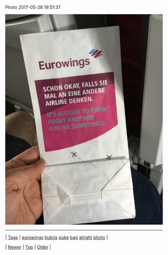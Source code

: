 <!--
title: Photo 2017-05-28 19
date: 2020-06-28T15:27:00.167Z
tags: eurowings, hubris, puke, bag, alright, photo
-->


Photo 2017-05-28 19:51:37

![](161173898944-0.jpg)

<!--BOTTOM-POST-NAVIGATION-->
---

| [Tags](tags.md) | [eurowings](tag-eurowings.md) [hubris](tag-hubris.md) [puke](tag-puke.md) [bag](tag-bag.md) [alright](tag-alright.md) [photo](tag-photo.md) |

| [Newer](161133600940.md) | [Top](index.md) | [Older](161207870299.md) |